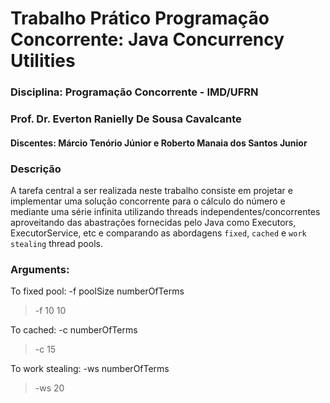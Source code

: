 # Trabalho Prático Programação Concorrente: Java Concurrency Utilities

### Disciplina: Programação Concorrente - IMD/UFRN
### Prof. Dr. Everton Ranielly De Sousa Cavalcante
#### Discentes: Márcio Tenório Júnior e Roberto Manaia dos Santos Junior

### Descrição
A tarefa central a ser realizada neste trabalho consiste em projetar e implementar uma solução concorrente para o cálculo do número e mediante uma série infinita utilizando threads independentes/concorrentes aproveitando das abastrações fornecidas pelo Java como Executors, ExecutorService, etc e comparando as abordagens ``fixed``, ``cached`` e ``work stealing`` thread pools.

### Arguments:  
To fixed pool: -f poolSize numberOfTerms

> -f 10 10

To cached: -c numberOfTerms
> -c 15

To work stealing: -ws numberOfTerms

> -ws 20
